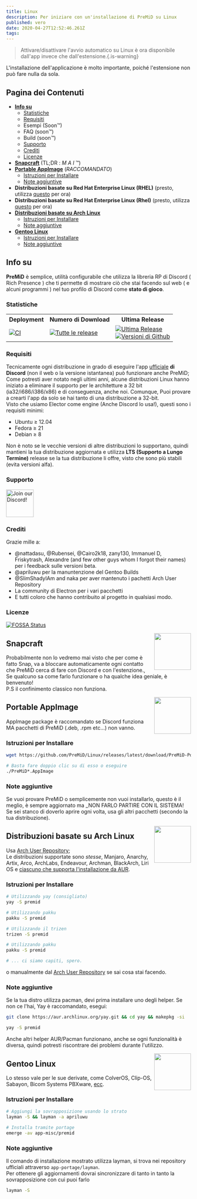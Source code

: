 ```yaml
---
title: Linux
description: Per iniziare con un'installazione di PreMiD su Linux
published: vero
date: 2020-04-27T12:52:46.261Z
tags:
---
```


> Attivare/disattivare l'avvio automatico su Linux è ora disponibile dall'app invece che dall'estensione.{.is-warning}

L'installazione dell'applicazione è molto importante, poiché l'estensione non può fare nulla da sola.

## Pagina dei Contenuti

- **[Info su](#about)**
  - [Statistiche](#stats)
  - [Requisiti](#requirements)
  - Esempi (Soon™)
  - FAQ (soon™)
  - Build (soon™)
  - [Supporto](#support)
  - [Crediti](#credits)
  - [Licenze](#license)
- **[Snapcraft](#snapcraft)** (TL;DR : _M A I_ ™️)
- **[Portable AppImage](#portable-appimage)** (_RACCOMANDATO_)
  - [Istruzioni per Installare](#installation-instructions)
  - [Note aggiuntive](#additional-notes)
- **Distribuzioni basate su Red Hat Enterprise Linux (RHEL)** (presto, utilizza [questo](#portable-appimage) per ora)
- **Distribuzioni basate su Red Hat Enterprise Linux (Rhel)** (presto, utilizza [questo](#portable-appimage) per ora)
- **[Distribuzioni basate su Arch Linux](#arch-linux-based-distributions)**
  - [Istruzioni per Installare](#installation-instructions-1)
  - [Note aggiuntive](#additional-notes-1)
- **[Gentoo Linux](#gentoo-linux)**
  - [Istruzioni per Installare](#installation-instructions-2)
  - [Note aggiuntive](#additional-notes-2)

<a name="about"></a>

## Info su

**PreMiD** è semplice, utilità configurabile che utilizza la libreria RP di Discord ( Rich Presence ) che ti permette di mostrare ciò che stai facendo sul web ( e alcuni programmi ) nel tuo profilo di Discord come **stato di gioco**.

<a name="stats"></a>

### Statistiche

<table>
  <tr>
    <th>Deployment</th>
    <th>Numero di Download</th>
    <th>Ultima Release</th>
  </tr>
  <tr>
    <td><a href="https://github.com/PreMiD/Linux/actions"><img src="https://github.com/PreMiD/Linux/workflows/CI/badge.svg?branch=master&event=push" alt="CI"></a></td>
    <td><a href="https://github.com/PreMiD/Linux/releases"><img src="https://img.shields.io/github/downloads/PreMiD/Linux/total.svg?maxAge=86400" alt="Tutte le release"></a></td>
    <td><a href="https://github.com/PreMiD/Linux/releases/latest"><img src="https://img.shields.io/github/v/release/PreMiD/Linux.svg?maxAge=86400" alt="Ultima Release"><br><img src="https://img.shields.io/github/downloads/PreMiD/Linux/latest/total.svg?maxAge=86400" alt="Versioni di Github"></a></td>
  </tr>
</table>

<a name="requirements"></a>

### Requisiti

Tecnicamente ogni distribuzione in grado di eseguire l'app [ufficiale](https://discordapp.com/download) **di Discord** (non il web o la versione istantanea) può funzionare anche PreMiD;</br> Come potresti aver notato negli ultimi anni, alcune distribuzioni Linux hanno iniziato a eliminare il supporto per le architetture a 32 bit (ia32/i686/i386/x86) e di conseguenza, anche noi. Comunque, Puoi provare a crearti l'app da solo se hai tanto di una distribuzione a 32-bit. </br> Visto che usiamo Elector come engine (Anche Discord lo usa!), questi sono i requisiti minimi:

- Ubuntu ≥ 12.04
- Fedora ≥ 21
- Debian ≥ 8

Non è noto se le vecchie versioni di altre distribuzioni lo supportano, quindi mantieni la tua distribuzione aggiornata e utilizza **LTS (Supporto a Lungo Termine)** release se la tua distribuzione li offre, visto che sono più stabili (evita versioni alfa).

<a name="support"></a>

### Supporto

<div>
  <a target="_blank" href="https://discord.gg/WvfVZ8T" title="Join our Discord!">
    <img height="75px" draggable="false" src="https://discordapp.com/api/guilds/493130730549805057/widget.png?style=banner2" alt="Join our Discord!">
  </a>
</div>

<a name="credits"></a>

### Crediti

Grazie mille a:

- @nattadasu, @Rubensei, @Cairo2k18, zany130, Immanuel D, Friskytrash, Alexandre (and few other guys whom I forgot their names) per i feedback sulle versioni beta.
- @apriluwu per la manuntenzione del Gentoo Builds
- @SlimShadyIAm and naka per aver mantenuto i pachetti Arch User Repository
- La community di Electron per i vari pacchetti
- E tutti coloro che hanno contribuito al progetto in qualsiasi modo.

<a name="license"></a>

### Licenze

[![FOSSA Status](https://app.fossa.io/api/projects/git%2Bgithub.com%2FPreMiD%2FLinux.svg?type=large)](https://app.fossa.io/projects/git%2Bgithub.com%2FPreMiD%2FLinux?ref=badge_large)

<img src="https://i.imgur.com/ACAxtmA.png" width="100" height="100" align="right"></img>
<a name="snapcraft"></a>

## Snapcraft

Probabilmente non lo vedremo mai visto che per come è fatto Snap, va a bloccare automaticamente ogni contatto che PreMiD cerca di fare con Discord e con l'estenzione.,</br> Se qualcuno sa come farlo funzionare o ha qualche idea geniale, è benvenuto!</br> P.S il confinimento classico non funziona.

<img src="https://i.imgur.com/qEZOOfU.png" width="100" height="100" align="right"></img>
<a name="appimage"></a>

## Portable AppImage

AppImage package è raccomandato se Discord funziona MA pacchetti di PreMiD (.deb, .rpm etc...) non vanno.

<a name="appimageinstall"></a>

### Istruzioni per Installare

```bash
wget https://github.com/PreMiD/Linux/releases/latest/download/PreMiD-Portable.AppImage && chmod a+x PreMiD*.AppImage
```

```bash
# Basta fare doppio clic su di esso o eseguire
./PreMiD*.AppImage
```

<a name="appimagenotes"></a>

### Note aggiuntive

Se vuoi provare PreMiD o semplicemente non vuoi installarlo, questo è il meglio, è sempre aggiornato ma _NON FARLO PARTIRE CON IL SISTEMA!</br>Se sei stanco di doverlo aprire ogni volta, usa gli altri pacchetti (secondo la tua distribuzione).

<a name="arch"></a>
<img src="https://i.imgur.com/NBevNlU.png" width="100" height="100" align="right"></img>

## Distribuzioni basate su Arch Linux

Usa [Arch User Repository](https://aur.archlinux.org/packages/premid);</br> Le distribuzioni supportate sono _stesse_, Manjaro, Anarchy, Artix, Arco, ArchLabs, Endeavour, Archman, BlackArch, Liri OS e [ciascuno che supporta l'installazione da AUR](https://wiki.archlinux.org/index.php/Arch-based_distributions#Active).

<a name="archinstall"></a>

### Istruzioni per Installare

```bash
# Utilizzando yay (consigliato)
yay -S premid
```

```bash
# Utilizzando pakku
pakku -S premid
```

```bash
# Utilizzando il trizen
trizen -S premid
```

```bash
# Utilizzando pakku
pakku -S premid
```

```bash
# ... ci siamo capiti, spero.
```

o manualmente dal [Arch User Repository](https://aur.archlinux.org/packages/premid) se sai cosa stai facendo.

<a name="archnotes"></a>

### Note aggiuntive

Se la tua distro utilizza pacman, devi prima installare uno degli helper. Se non ce l'hai, Yay è raccomandato, esegui:

```bash
git clone https://aur.archlinux.org/yay.git && cd yay && makepkg -si
```

```bash
yay -S premid
```

Anche altri helper AUR/Pacman funzionano, anche se ogni funzionalità è diversa, quindi potresti  riscontrare dei problemi durante l'utilizzo.

<img src="https://i.imgur.com/Kv1X2to.png" width="100" height="100" align="right"></img>
<a name="gentoo"></a>

## Gentoo Linux

Lo stesso vale per le sue derivate, come ColverOS, Clip-OS, Sabayon, Bicom Systems PBXware, [ecc](https://wiki.gentoo.org/wiki/Distributions_based_on_Gentoo#Active_projects).

<a name="gentooinstall"></a>

### Istruzioni per Installare

```bash
# Aggiungi la sovrapposizione usando lo strato
layman -S && layman -a apriluwu
```

```bash
# Installa tramite portage
emerge -av app-misc/premid
```

<a name="gentoonotes"></a>

### Note aggiuntive

Il comando di installazione mostrato utilizza layman, si trova nei repository ufficiali attraverso `app-portage/layman`.<br> Per ottenere gli aggiornamenti dovrai sincronizzare di tanto in tanto la sovrapposizione con cui puoi farlo

```bash
layman -S
```